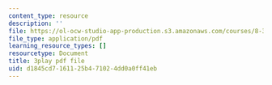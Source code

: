 ```yaml
---
content_type: resource
description: ''
file: https://ol-ocw-studio-app-production.s3.amazonaws.com/courses/8-333-statistical-mechanics-i-statistical-mechanics-of-particles-fall-2013/d1845cd7161125b471024dd0a0ff41eb_FmylhZqFXNk.pdf
file_type: application/pdf
learning_resource_types: []
resourcetype: Document
title: 3play pdf file
uid: d1845cd7-1611-25b4-7102-4dd0a0ff41eb
---
```

